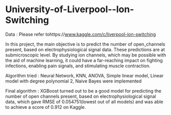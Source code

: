 # University-of-Liverpool--Ion-Switching

Data : Please refer tohttps://www.kaggle.com/c/liverpool-ion-switching

In this project, the main objective is to predict the number of open_channels present, based
on electrophysiological signal data. These predictions are at submicroscopic level.
By studying ion channels, which may be possible with the aid of machine learning, it could
have a far-reaching impact on fighting infections, enabling pain signals, and stimulating
muscle contraction. 

Algorithm tried : Neural Network, KNN, ANOVA, Simple linear model, Linear model with
degree polynomial 2, Naive Bayes were implemented

Final algorithm : XGBoost turned out to be a good model for predicting the number of open
channels present, based on electrophysiological signal data, which gave
RMSE of 0.054751(lowest out of all models) and was able to achieve a
score of 0.912 on Kaggle.
